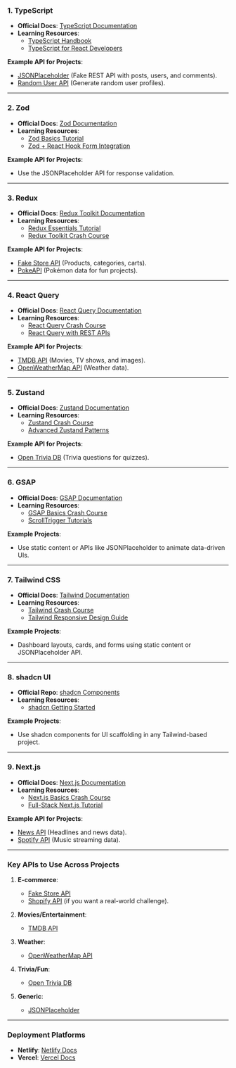 
### **1. TypeScript**
- **Official Docs**: [TypeScript Documentation](https://www.typescriptlang.org/docs/)
- **Learning Resources**:  
  - [TypeScript Handbook](https://www.typescriptlang.org/docs/handbook/intro.html)  
  - [TypeScript for React Developers](https://react-typescript-cheatsheet.netlify.app/)  

**Example API for Projects**:  
- [JSONPlaceholder](https://jsonplaceholder.typicode.com/) (Fake REST API with posts, users, and comments).  
- [Random User API](https://randomuser.me/) (Generate random user profiles).  

---

### **2. Zod**
- **Official Docs**: [Zod Documentation](https://zod.dev/)  
- **Learning Resources**:  
  - [Zod Basics Tutorial](https://dev.to/kunukn/get-started-with-zod-typescript-schema-validation-15f6)  
  - [Zod + React Hook Form Integration](https://react-hook-form.com/get-started/#TypeScript)  

**Example API for Projects**:  
- Use the JSONPlaceholder API for response validation.  

---

### **3. Redux**
- **Official Docs**: [Redux Toolkit Documentation](https://redux-toolkit.js.org/)  
- **Learning Resources**:  
  - [Redux Essentials Tutorial](https://redux.js.org/tutorials/essentials/part-1-overview-concepts)  
  - [Redux Toolkit Crash Course](https://youtu.be/93p3LxR9xfM)  

**Example API for Projects**:  
- [Fake Store API](https://fakestoreapi.com/) (Products, categories, carts).  
- [PokeAPI](https://pokeapi.co/) (Pokémon data for fun projects).  

---

### **4. React Query**
- **Official Docs**: [React Query Documentation](https://tanstack.com/query/v4/docs)  
- **Learning Resources**:  
  - [React Query Crash Course](https://youtu.be/LJLN3OAoZI8)  
  - [React Query with REST APIs](https://blog.logrocket.com/data-fetching-react-useeffect-vs-react-query/)  

**Example API for Projects**:  
- [TMDB API](https://www.themoviedb.org/documentation/api) (Movies, TV shows, and images).  
- [OpenWeatherMap API](https://openweathermap.org/api) (Weather data).  

---

### **5. Zustand**
- **Official Docs**: [Zustand Documentation](https://docs.pmnd.rs/zustand/getting-started/introduction)  
- **Learning Resources**:  
  - [Zustand Crash Course](https://youtu.be/HkADrWFp3Dw)  
  - [Advanced Zustand Patterns](https://blog.logrocket.com/using-zustand-react-state-management/)  

**Example API for Projects**:  
- [Open Trivia DB](https://opentdb.com/) (Trivia questions for quizzes).  

---

### **6. GSAP**
- **Official Docs**: [GSAP Documentation](https://greensock.com/docs/)  
- **Learning Resources**:  
  - [GSAP Basics Crash Course](https://youtu.be/aVBdo64VnNM)  
  - [ScrollTrigger Tutorials](https://greensock.com/scrolltrigger/)  

**Example Projects**:  
- Use static content or APIs like JSONPlaceholder to animate data-driven UIs.  

---

### **7. Tailwind CSS**
- **Official Docs**: [Tailwind Documentation](https://tailwindcss.com/docs/)  
- **Learning Resources**:  
  - [Tailwind Crash Course](https://youtu.be/UBOj6rqRUME)  
  - [Tailwind Responsive Design Guide](https://tailwindcss.com/docs/responsive-design)  

**Example Projects**:  
- Dashboard layouts, cards, and forms using static content or JSONPlaceholder API.

---

### **8. shadcn UI**
- **Official Repo**: [shadcn Components](https://github.com/shadcn/ui)  
- **Learning Resources**:  
  - [shadcn Getting Started](https://shadcn.dev/docs)  

**Example Projects**:  
- Use shadcn components for UI scaffolding in any Tailwind-based project.

---

### **9. Next.js**
- **Official Docs**: [Next.js Documentation](https://nextjs.org/docs)  
- **Learning Resources**:  
  - [Next.js Basics Crash Course](https://youtu.be/Sklc_fQBmcs)  
  - [Full-Stack Next.js Tutorial](https://youtu.be/Dgm1aeA9xCg)  

**Example API for Projects**:  
- [News API](https://newsapi.org/) (Headlines and news data).  
- [Spotify API](https://developer.spotify.com/) (Music streaming data).  

---

### **Key APIs to Use Across Projects**
1. **E-commerce**:  
   - [Fake Store API](https://fakestoreapi.com/)  
   - [Shopify API](https://shopify.dev/docs/api) (if you want a real-world challenge).  

2. **Movies/Entertainment**:  
   - [TMDB API](https://www.themoviedb.org/documentation/api)  

3. **Weather**:  
   - [OpenWeatherMap API](https://openweathermap.org/api)  

4. **Trivia/Fun**:  
   - [Open Trivia DB](https://opentdb.com/)  

5. **Generic**:  
   - [JSONPlaceholder](https://jsonplaceholder.typicode.com/)  

---

### **Deployment Platforms**
- **Netlify**: [Netlify Docs](https://www.netlify.com/)  
- **Vercel**: [Vercel Docs](https://vercel.com/)  
